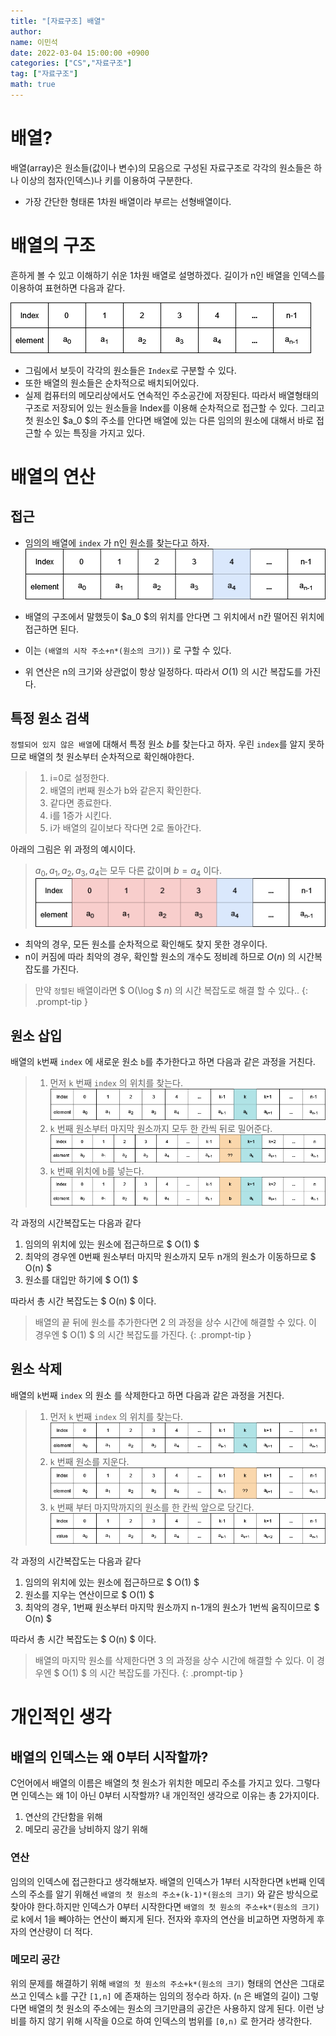 ```yaml
---
title: "[자료구조] 배열"
author:
name: 이민석
date: 2022-03-04 15:00:00 +0900
categories: ["CS","자료구조"]
tag: ["자료구조"]
math: true
---
```


# 배열?

배열(array)은 원소들(값이나 변수)의 모음으로 구성된 자료구조로 각각의 원소들은 하나 이상의 첨자(인덱스)나 키를 이용하여 구분한다.

- 가장 간단한 형태론 1차원 배열이라 부르는 선형배열이다.

# 배열의 구조
 흔하게 볼 수 있고 이해하기 쉬운 1차원 배열로 설명하겠다. 길이가 n인 배열을 인덱스를 이용하여 표현하면 다음과 같다.

 ![Desktop View](/assets/img/[자료구조]배열/배열그림.png)

- 그림에서 보듯이 각각의 원소들은 `Index`로 구분할 수 있다. 
- 또한 배열의 원소들은 순차적으로 배치되어있다.
- 실제 컴퓨터의 메모리상에서도 연속적인 주소공간에 저장된다. 따라서 배열형태의 구조로 저장되어 있는 원소들을 Index를 이용해 순차적으로 접근할 수 있다. 그리고  첫 원소인 $a_0 $의 주소를 안다면 배열에 있는 다른 임의의 원소에 대해서 바로 접근할 수 있는 특징을 가지고 있다.

# 배열의 연산
## 접근
   - 임의의 배열에 `index` 가 n인 원소를 찾는다고 하자.
   ![Desktop View](/assets/img/[자료구조]배열/배열접근.png)

   - 배열의 구조에서 말했듯이 $a_0 $의 위치를 안다면 그 위치에서 n칸 떨어진 위치에 접근하면 된다. 
   - 이는 `(배열의 시작 주소+n*(원소의 크기))` 로 구할 수 있다.
   - 위 연산은 n의 크기와 상관없이 항상 일정하다. 따라서 $O(1)$ 의 시간 복잡도를 가진다.
## 특정 원소 검색
   `정렬되어 있지 않은 배열`에 대해서 특정 원소 $b$를 찾는다고 하자. 우린 `index`를 알지 못하므로 배열의 첫 원소부터 순차적으로 확인해야한다.
>1. i=0로 설정한다.
>2. 배열의 i번째 원소가 b와 같은지 확인한다.
>3. 같다면 종료한다.
>4. i를 1증가 시킨다.
>5. i가 배열의 길이보다 작다면 2로 돌아간다.

아래의 그림은 위 과정의 예시이다.   

   >$a_0,a_1,a_2,a_3,a_4$는 모두 다른 값이며 $b=a_4$ 이다.
   >![Desktop View](/assets/img/[자료구조]배열/배열검색.png)

   - 최악의 경우, 모든 원소를 순차적으로 확인해도 찾지 못한 경우이다.
   - n이 커짐에 따라 최악의 경우, 확인할 원소의 개수도 정비례 하므로 $O(n)$ 의 시간복잡도를 가진다.
   
>만약 `정렬된` 배열이라면 $ O(\log $ $n)$ 의 시간 복잡도로 해결 할 수 있다..
{: .prompt-tip }

## 원소 삽입
   배열의 `k`번째 `index` 에 새로운 원소 `b`를 추가한다고 하면 다음과 같은 과정을 거친다.

   >1. 먼저 `k` 번째 `index` 의 위치를 찾는다.
   ![Desktop View](/assets/img/[자료구조]배열/배열삽입위치.png)
   >2. `k` 번째 원소부터 마지막 원소까지 모두 한 칸씩 뒤로 밀어준다.
   ![Desktop View](/assets/img/[자료구조]배열/배열삽입중간.png)
   >3. `k` 번째 위치에 `b`를 넣는다.
   ![Desktop View](/assets/img/[자료구조]배열/배열삽입후.png)

각 과정의 시간복잡도는 다음과 같다
1. 임의의 위치에 있는 원소에 접근하므로 $ O(1) $
2. 최악의 경우엔 0번째 원소부터 마지막 원소까지 모두 n개의 원소가 이동하므로 $ O(n) $
3. 원소를 대입만 하기에 $ O(1) $ 

따라서 총 시간 복잡도는 $ O(n) $ 이다.
>배열의 끝 뒤에 원소를 추가한다면 2 의 과정을 상수 시간에 해결할 수 있다. 이 경우엔 $ O(1) $ 의 시간 복잡도를 가진다.
{: .prompt-tip }

## 원소 삭제
  배열의 `k`번째 `index` 의 원소 를 삭제한다고 하면 다음과 같은 과정을 거친다.

   >1. 먼저 `k` 번째 `index` 의 위치를 찾는다.
   ![Desktop View](/assets/img/[자료구조]배열/배열삽입위치.png)
   >2. `k` 번째 원소를 지운다.
   ![Desktop View](/assets/img/[자료구조]배열/배열삭제중간.png)
   >3. `k` 번째 부터 마지막까지의 원소를 한 칸씩 앞으로 당긴다.
   ![Desktop View](/assets/img/[자료구조]배열/배열삭제후.png)

   각 과정의 시간복잡도는 다음과 같다
1. 임의의 위치에 있는 원소에 접근하므로 $ O(1) $
2. 원소를 지우는 연산이므로 $ O(1) $
3. 최악의 경우, 1번째 원소부터 마지막 원소까지 n-1개의 원소가 1번씩 움직이므로 $ O(n) $

따라서 총 시간 복잡도는 $ O(n) $ 이다.

>배열의 마지막 원소를 삭제한다면 3 의 과정을 상수 시간에 해결할 수 있다. 이 경우엔 $ O(1) $ 의 시간 복잡도를 가진다.
{: .prompt-tip }
# 개인적인 생각
## 배열의 인덱스는 왜 0부터 시작할까?
 C언어에서 배열의 이름은 배열의 첫 원소가 위치한 메모리 주소를 가지고 있다. 그렇다면 인덱스는 왜 1이 아닌 0부터 시작할까? 내 개인적인 생각으로 이유는 총 2가지이다.
 1. 연산의 간단함을 위해
 2. 메모리 공간을 낭비하지 않기 위해
### 연산
 임의의 인덱스에 접근한다고 생각해보자. 배열의 인덱스가 1부터 시작한다면 `k`번째 인덱스의 주소를 알기 위해선 `배열의 첫 원소의 주소+(k-1)*(원소의 크기)` 와 같은 방식으로 찾아야 한다.하지만 인덱스가 0부터 시작한다면 `배열의 첫 원소의 주소+k*(원소의 크기)`로 k에서 1을 빼야하는 연산이 빠지게 된다. 전자와 후자의 연산을 비교하면 자명하게 후자의 연산량이 더 적다.
### 메모리 공간
 위의 문제를 해결하기 위해 `배열의 첫 원소의 주소+k*(원소의 크기)` 형태의 연산은 그대로 쓰고 인덱스 `k`를 구간 `[1,n]` 에 존재하는 임의의 정수라 하자. (`n` 은 배열의 길이)
 그렇다면 배열의 첫 원소의 주소에는 원소의 크기만큼의 공간은 사용하지 않게 된다. 이런 낭비를 하지 않기 위해 시작을 0으로 하여 인덱스의 범위를 `[0,n)` 로 한거라 생각한다.
